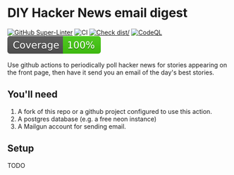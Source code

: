 # DIY  Hacker News email digest

[![GitHub Super-Linter](https://github.com/actions/typescript-action/actions/workflows/linter.yml/badge.svg)](https://github.com/super-linter/super-linter)
![CI](https://github.com/actions/typescript-action/actions/workflows/ci.yml/badge.svg)
[![Check dist/](https://github.com/actions/typescript-action/actions/workflows/check-dist.yml/badge.svg)](https://github.com/actions/typescript-action/actions/workflows/check-dist.yml)
[![CodeQL](https://github.com/actions/typescript-action/actions/workflows/codeql-analysis.yml/badge.svg)](https://github.com/actions/typescript-action/actions/workflows/codeql-analysis.yml)
[![Coverage](./badges/coverage.svg)](./badges/coverage.svg)

Use github actions to periodically poll hacker news for stories appearing on the front page, then have it send you an email of the day's best stories.

## You'll need
1. A fork of this repo or a github project configured to use this action.
1. A postgres database (e.g. a free neon instance)
1. A Mailgun account for sending email.

## Setup
TODO
